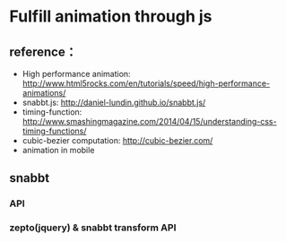 # Fulfill animation through js

## reference：
   - High performance animation: http://www.html5rocks.com/en/tutorials/speed/high-performance-animations/
   - snabbt.js: http://daniel-lundin.github.io/snabbt.js/
   - timing-function: http://www.smashingmagazine.com/2014/04/15/understanding-css-timing-functions/
   - cubic-bezier computation: http://cubic-bezier.com/
   - animation in mobile

## snabbt

### API

### zepto(jquery) & snabbt transform API




